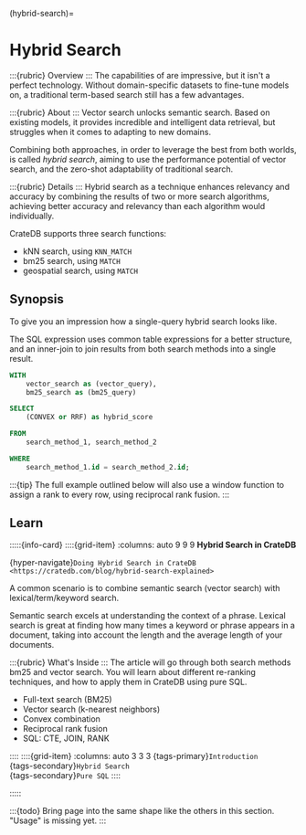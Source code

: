 (hybrid-search)=

# Hybrid Search

:::{rubric} Overview
:::
The capabilities of [](project:#vector-search) are impressive, but it isn't a
perfect technology. Without domain-specific datasets to fine-tune models
on, a traditional term-based search still has a few advantages.

:::{rubric} About
:::
Vector search unlocks semantic search. Based on existing models, it provides
incredible and intelligent data retrieval, but struggles when it comes to
adapting to new domains.

Combining both approaches, in order to leverage the best from both worlds, is
called _hybrid search_, aiming to use the performance potential of vector
search, and the zero-shot adaptability of traditional search.

:::{rubric} Details
:::
Hybrid search as a technique enhances relevancy and accuracy by combining the
results of two or more search algorithms, achieving better accuracy and relevancy
than each algorithm would individually.

CrateDB supports three search functions:

- kNN search, using `KNN_MATCH`
- bm25 search, using `MATCH`
- geospatial search, using `MATCH`


## Synopsis
To give you an impression how a single-query hybrid search looks like.

The SQL expression uses common table expressions for a better structure,
and an inner-join to join results from both search methods into a single
result.

```sql
WITH 
    vector_search as (vector_query),
    bm25_search as (bm25_query)

SELECT
    (CONVEX or RRF) as hybrid_score

FROM
    search_method_1, search_method_2

WHERE
    search_method_1.id = search_method_2.id;
```

:::{tip}
The full example outlined below will also use a window function to assign a
rank to every row, using reciprocal rank fusion.
:::


## Learn

:::::{info-card}
::::{grid-item}
:columns: auto 9 9 9
**Hybrid Search in CrateDB**

{hyper-navigate}`Doing Hybrid Search in CrateDB <https://cratedb.com/blog/hybrid-search-explained>`

A common scenario is to combine semantic search (vector search) with lexical/term/keyword
search.

Semantic search excels at understanding the context of a phrase. Lexical search
is great at finding how many times a keyword or phrase appears in a document, taking
into account the length and the average length of your documents.

:::{rubric} What's Inside
:::
The article will go through both search methods bm25 and vector search. You will learn
about different re-ranking techniques, and how to apply them in CrateDB using pure SQL.

- Full-text search (BM25)
- Vector search (k-nearest neighbors)
- Convex combination
- Reciprocal rank fusion
- SQL: CTE, JOIN, RANK 

::::
::::{grid-item}
:columns: auto 3 3 3
{tags-primary}`Introduction` \
{tags-secondary}`Hybrid Search` \
{tags-secondary}`Pure SQL`
::::

:::::


:::{todo}
Bring page into the same shape like the others in this section.
"Usage" is missing yet.
:::
